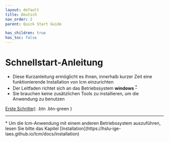 ```yaml
---
layout: default
title: Deutsch
nav_order: 2
parent: Quick Start Guide

has_children: true
has_toc: false
---
```


# Schnellstart-Anleitung 

- Diese Kurzanleitung ermöglicht es Ihnen, innerhalb kurzer Zeit eine funktionierende Installation von lcm einzurichten
- Der Leitfaden richtet sich an das Betriebssystem **windows** <sup><a href="#windows">*</a></sup> 
- Sie brauchen keine zusätzlichen Tools zu installieren, um die Anwendung zu benutzen

[Erste Schritte](https://hslu-ige-laes.github.io/lcm/docs/quickStartGuide/de/gettingStarted/){: .btn .btn-green }

<hr>
<a id="windows">*</a> Um die lcm-Anwendung mit einem anderen Betriebssystem auszuführen, lesen Sie bitte das Kapitel [Installation](https://hslu-ige-laes.github.io/lcm/docs/installation) 
<br>
